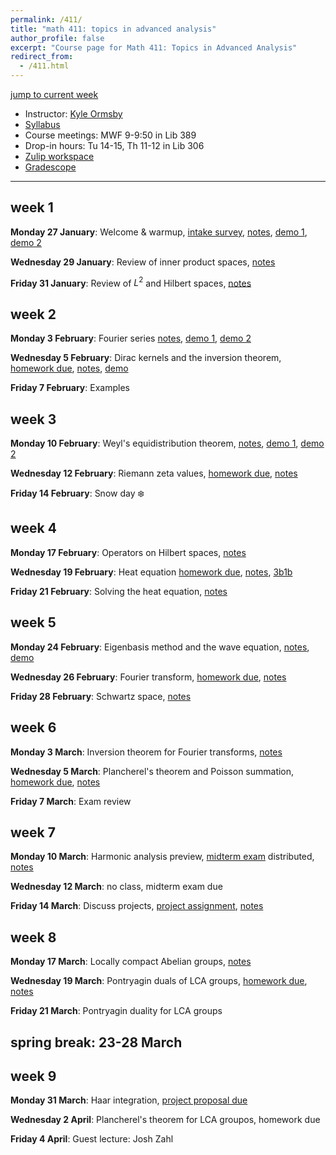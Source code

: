 ```yaml
---
permalink: /411/
title: "math 411: topics in advanced analysis"
author_profile: false
excerpt: "Course page for Math 411: Topics in Advanced Analysis"
redirect_from: 
  - /411.html
---
```


[jump to current week](#week-8)  

  - Instructor: [Kyle Ormsby](kyleormsby.github.io)
  - [Syllabus](/files/411/411syllabus.pdf)
  - Course meetings: MWF 9-9:50 in Lib 389
  - Drop-in hours: Tu 14-15, Th 11-12 in Lib 306
  - [Zulip workspace](https://math411-2025.zulipchat.com/)
  - [Gradescope](https://www.gradescope.com/courses/966524)

---

## week 1

**Monday 27 January**: Welcome & warmup, [intake survey](https://forms.gle/5ewmtt5BDPmGG6cj7), [notes](/files/411/411_01.pdf), [demo 1](https://sage.brandoncurtis.com/fourier.html), [demo 2](https://gofigure.impara.ai)

**Wednesday 29 January**: Review of inner product spaces, [notes](/files/411/411_02.pdf)

**Friday 31 January**: Review of $L^2$ and Hilbert spaces, [notes](/files/411/411_03.pdf)

## week 2

**Monday 3 February**: Fourier series [notes](/files/411/411_04.pdf), [demo 1](https://www.desmos.com/calculator/vlqqofyaij), [demo 2](https://www.desmos.com/calculator/dp1ynlaiwb)

**Wednesday 5 February**: Dirac kernels and the inversion theorem, [homework due](/files/411/week02.pdf), [notes](/files/411/411_05.pdf), [demo](https://www.desmos.com/calculator/ay5ip2sj7p)

**Friday 7 February**: Examples


## week 3

**Monday 10 February**: Weyl's equidistribution theorem, [notes](/files/411/411_07.pdf), [demo 1](https://www.desmos.com/calculator/mcqlmavwbe), [demo 2](https://www.desmos.com/calculator/rzwkea6hdw)

**Wednesday 12 February**: Riemann zeta values, [homework due](/files/411/week03.pdf), [notes](/files/411/411_08.pdf)

**Friday 14 February**: Snow day ❄️

## week 4

**Monday 17 February**: Operators on Hilbert spaces, [notes](/files/411/411_09.pdf)

**Wednesday 19 February**: Heat equation [homework due](/files/411/week04.pdf), [notes](/files/411/411_10.pdf), [3b1b](https://www.youtube.com/watch?v=ly4S0oi3Yz8&list=PLZHQObOWTQDNPOjrT6KVlfJuKtYTftqH6&index=2&ab_channel=3Blue1Brown)

**Friday 21 February**: Solving the heat equation, [notes](/files/411/411_11.pdf)

## week 5

**Monday 24 February**: Eigenbasis method and the wave equation, [notes](/files/411/411_12.pdf), [demo](https://www.desmos.com/calculator/a034h2mua5)

**Wednesday 26 February**: Fourier transform, [homework due](/files/411/week05.pdf), [notes](/files/411/411_13.pdf)

**Friday 28 February**: Schwartz space, [notes](/files/411/411_14.pdf)

## week 6

**Monday 3 March**: Inversion theorem for Fourier transforms, [notes](/files/411/411_15.pdf)

**Wednesday 5 March**: Plancherel's theorem and Poisson summation, [homework due](/files/411/week06.pdf), [notes](/files/411/411_16.pdf)

**Friday 7 March**: Exam review

## week 7

**Monday 10 March**: Harmonic analysis preview, [midterm exam](/files/411/midterm.pdf) distributed, [notes](/files/411/411_17.pdf)

**Wednesday 12 March**: no class, midterm exam due

**Friday 14 March**: Discuss projects, [project assignment](/files/411/project.pdf), [notes](/files/411/411_18.pdf)

## week 8

**Monday 17 March**: Locally compact Abelian groups, [notes](/files/411/411_19.pdf)

**Wednesday 19 March**: Pontryagin duals of LCA groups, [homework due](/files/411/week08.pdf), [notes](/files/411/411_20.pdf)

**Friday 21 March**: Pontryagin duality for LCA groups

## spring break: 23-28 March

## week 9

**Monday 31 March**: Haar integration, [project proposal due](/files/411/project.pdf)

**Wednesday 2 April**: Plancherel's theorem for LCA groupos, homework due

**Friday 4 April**: Guest lecture: Josh Zahl

<!--
## week 10

**Monday 7 April**:

**Wednesday 9 April**: homework due

**Friday 11 April**:

## week 11

**Monday 14 April**:

**Wednesday 16 April**: homework due

**Friday 18 April**:

## week 12

**Monday 21 April**: paper draft due

**Wednesday 23 April**: student presentations

**Friday 25 April**: student presentations

## week 13

**Monday 28 April**: student presentations

**Wednesday 30 April**: student presentations

**Friday 2 May**: student presentations

## reading week: 5-9 May

## finals week

**Monday 12 May**: final exam distributed

**Wednesday 14 May**: final exam due

-->
